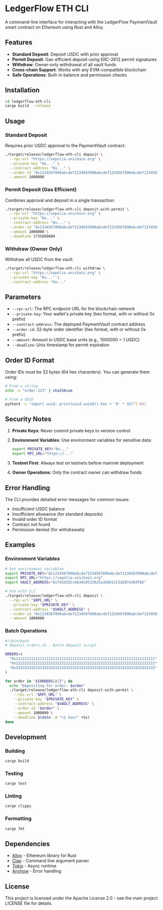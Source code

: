 # LedgerFlow ETH CLI

A command-line interface for interacting with the LedgerFlow PaymentVault smart contract on Ethereum using Rust and Alloy.

## Features

- **Standard Deposit**: Deposit USDC with prior approval
- **Permit Deposit**: Gas-efficient deposit using ERC-2612 permit signatures
- **Withdraw**: Owner-only withdrawal of all vault funds
- **Cross-chain Support**: Works with any EVM-compatible blockchain
- **Safe Operations**: Built-in balance and permission checks

## Installation

```bash
cd ledgerflow-eth-cli
cargo build --release
```

## Usage

### Standard Deposit

Requires prior USDC approval to the PaymentVault contract:

```bash
./target/release/ledgerflow-eth-cli deposit \
  --rpc-url "https://sepolia.unichain.org" \
  --private-key "0x..." \
  --contract-address "0x..." \
  --order-id "0x1234567890abcdef1234567890abcdef1234567890abcdef1234567890abcdef" \
  --amount 1000000
```

### Permit Deposit (Gas Efficient)

Combines approval and deposit in a single transaction:

```bash
./target/release/ledgerflow-eth-cli deposit-with-permit \
  --rpc-url "https://sepolia.unichain.org" \
  --private-key "0x..." \
  --contract-address "0x..." \
  --order-id "0x1234567890abcdef1234567890abcdef1234567890abcdef1234567890abcdef" \
  --amount 1000000 \
  --deadline 1735689600
```

### Withdraw (Owner Only)

Withdraw all USDC from the vault:

```bash
./target/release/ledgerflow-eth-cli withdraw \
  --rpc-url "https://sepolia.unichain.org" \
  --private-key "0x..." \
  --contract-address "0x..."
```

## Parameters

- `--rpc-url`: The RPC endpoint URL for the blockchain network
- `--private-key`: Your wallet's private key (hex format, with or without 0x prefix)
- `--contract-address`: The deployed PaymentVault contract address
- `--order-id`: 32-byte order identifier (hex format, with or without 0x prefix)
- `--amount`: Amount in USDC base units (e.g., 1000000 = 1 USDC)
- `--deadline`: Unix timestamp for permit expiration

## Order ID Format

Order IDs must be 32 bytes (64 hex characters). You can generate them using:

```bash
# From a string
echo -n "order-123" | sha256sum

# From a UUID
python3 -c "import uuid; print(uuid.uuid4().hex + '0' * 32)"[:64]
```

## Security Notes

1. **Private Keys**: Never commit private keys to version control
2. **Environment Variables**: Use environment variables for sensitive data:

   ```bash
   export PRIVATE_KEY="0x..."
   export RPC_URL="https://..."
   ```

3. **Testnet First**: Always test on testnets before mainnet deployment
4. **Owner Operations**: Only the contract owner can withdraw funds

## Error Handling

The CLI provides detailed error messages for common issues:

- Insufficient USDC balance
- Insufficient allowance (for standard deposits)
- Invalid order ID format
- Contract not found
- Permission denied (for withdrawals)

## Examples

### Environment Variables

```bash
# Set environment variables
export PRIVATE_KEY="0x1234567890abcdef1234567890abcdef1234567890abcdef1234567890abcdef"
export RPC_URL="https://sepolia.unichain.org"
export VAULT_ADDRESS="0x742d35Cc6634C0532925a3b8D11C5d2B7e5B3F6E"

# Use with CLI
./target/release/ledgerflow-eth-cli deposit \
  --rpc-url "$RPC_URL" \
  --private-key "$PRIVATE_KEY" \
  --contract-address "$VAULT_ADDRESS" \
  --order-id "0x1234567890abcdef1234567890abcdef1234567890abcdef1234567890abcdef" \
  --amount 1000000
```

### Batch Operations

```bash
#!/bin/bash
# deposit_orders.sh - Batch deposit script

ORDERS=(
  "0x1111111111111111111111111111111111111111111111111111111111111111"
  "0x2222222222222222222222222222222222222222222222222222222222222222"
  "0x3333333333333333333333333333333333333333333333333333333333333333"
)

for order in "${ORDERS[@]}"; do
  echo "Depositing for order: $order"
  ./target/release/ledgerflow-eth-cli deposit-with-permit \
    --rpc-url "$RPC_URL" \
    --private-key "$PRIVATE_KEY" \
    --contract-address "$VAULT_ADDRESS" \
    --order-id "$order" \
    --amount 1000000 \
    --deadline $(date -d "+1 hour" +%s)
done
```

## Development

### Building

```bash
cargo build
```

### Testing

```bash
cargo test
```

### Linting

```bash
cargo clippy
```

### Formatting

```bash
cargo fmt
```

## Dependencies

- [Alloy](https://alloy.rs/) - Ethereum library for Rust
- [Clap](https://clap.rs/) - Command line argument parser
- [Tokio](https://tokio.rs/) - Async runtime
- [Anyhow](https://docs.rs/anyhow/) - Error handling

## License

This project is licensed under the Apache License 2.0 - see the main project LICENSE file for details.
